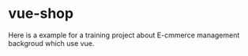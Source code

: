 # vue-shop
Here is a example for a training project about E-cmmerce management backgroud which use vue.
